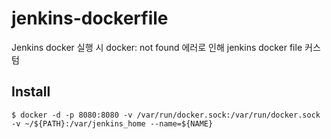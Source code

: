 # jenkins-dockerfile

Jenkins docker 실행 시 docker: not found 에러로 인해 jenkins docker file 커스텀

## Install

```
$ docker -d -p 8080:8080 -v /var/run/docker.sock:/var/run/docker.sock -v ~/${PATH}:/var/jenkins_home --name=${NAME}
```
